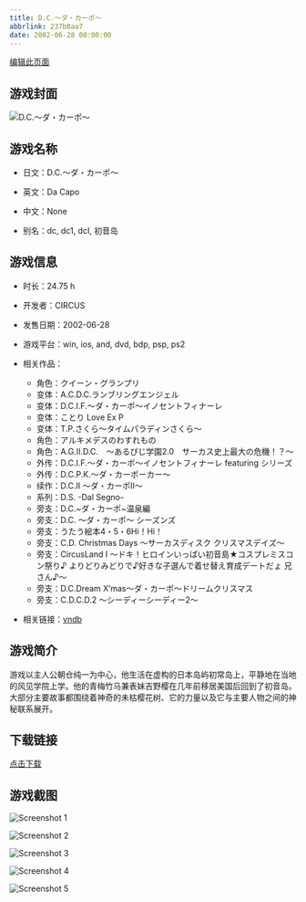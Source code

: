 ```yaml
---
title: D.C.～ダ・カーポ～
abbrlink: 237b8aa7
date: 2002-06-28 00:00:00
---
```

[编辑此页面](https://github.com/ACG-3/ADV3-source/blob/main/source/_posts/games/D.C.%EF%BD%9E%E3%83%80%E3%83%BB%E3%82%AB%E3%83%BC%E3%83%9D%EF%BD%9E.md)

## 游戏封面

![D.C.～ダ・カーポ～](https%3A//pan.timero.xyz/onedrive/img_lib_001/D.C.%EF%BD%9E%E3%83%80%E3%83%BB%E3%82%AB%E3%83%BC%E3%83%9D%EF%BD%9E_cover.avif)


## 游戏名称

- 日文：D.C.～ダ・カーポ～
- 英文：Da Capo
- 中文：None

- 别名：dc, dc1, dcI, 初音岛


## 游戏信息

- 时长：24.75 h
- 开发者：CIRCUS
- 发售日期：2002-06-28
- 游戏平台：win, ios, and, dvd, bdp, psp, ps2
- 相关作品：
   - 角色：クイーン・グランプリ
   - 变体：A.C.D.C.ランブリングエンジェル
   - 变体：D.C.I.F.～ダ・カーポ～イノセントフィナーレ
   - 变体：ことり Love Ex P
   - 变体：T.P.さくら～タイムパラディンさくら～
   - 角色：アルキメデスのわすれもの
   - 角色：A.G.II.D.C.　～あるぴじ学園2.0　サーカス史上最大の危機！？～
   - 外传：D.C.I.F.～ダ・カーポ～イノセントフィナーレ featuring シリーズ
   - 外传：D.C.P.K.～ダ・カーポーカー～
   - 续作：D.C.II ～ダ・カーポII～
   - 系列：D.S. -Dal Segno-
   - 旁支：D.C.~ダ・カーポ~温泉編
   - 旁支：D.C. ～ダ・カーポ～ シーズンズ
   - 旁支：うたう絵本4・5・6Hi！Hi！
   - 旁支：C.D. Christmas Days ～サーカスディスク クリスマスデイズ～
   - 旁支：CircusLand I ～ドキ！ヒロインいっぱい初音島★コスプレミスコン祭り♪ よりどりみどりで♪好きな子選んで着せ替え育成デートだょ 兄さん♪～
   - 旁支：D.C.Dream X’mas～ダ・カーポ～ドリームクリスマス
   - 旁支：C.D.C.D.2 ～シーディーシーディー2～

- 相关链接：[vndb](https://vndb.org/v264)


## 游戏简介

游戏以主人公朝仓纯一为中心，他生活在虚构的日本岛屿初常岛上，平静地在当地的风见学院上学。他的青梅竹马兼表妹吉野樱在几年前移居美国后回到了初音岛。大部分主要故事都围绕着神奇的未枯樱花树、它的力量以及它与主要人物之间的神秘联系展开。




## 下载链接

[点击下载](https://pan.timero.xyz/onedrive/adv_lib_001/D.C.%EF%BD%9E%E3%83%80%E3%83%BB%E3%82%AB%E3%83%BC%E3%83%9D%EF%BD%9E)


## 游戏截图


![Screenshot 1](https%3A//pan.timero.xyz/onedrive/img_lib_001/D.C.%EF%BD%9E%E3%83%80%E3%83%BB%E3%82%AB%E3%83%BC%E3%83%9D%EF%BD%9E_Screenshot_1.avif)

![Screenshot 2](https%3A//pan.timero.xyz/onedrive/img_lib_001/D.C.%EF%BD%9E%E3%83%80%E3%83%BB%E3%82%AB%E3%83%BC%E3%83%9D%EF%BD%9E_Screenshot_2.avif)

![Screenshot 3](https%3A//pan.timero.xyz/onedrive/img_lib_001/D.C.%EF%BD%9E%E3%83%80%E3%83%BB%E3%82%AB%E3%83%BC%E3%83%9D%EF%BD%9E_Screenshot_3.avif)

![Screenshot 4](https%3A//pan.timero.xyz/onedrive/img_lib_001/D.C.%EF%BD%9E%E3%83%80%E3%83%BB%E3%82%AB%E3%83%BC%E3%83%9D%EF%BD%9E_Screenshot_4.avif)

![Screenshot 5](https%3A//pan.timero.xyz/onedrive/img_lib_001/D.C.%EF%BD%9E%E3%83%80%E3%83%BB%E3%82%AB%E3%83%BC%E3%83%9D%EF%BD%9E_Screenshot_5.avif)


